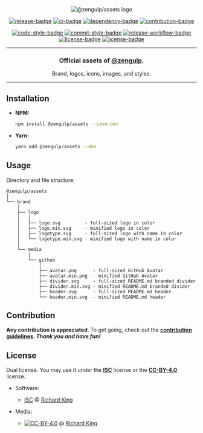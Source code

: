 <!-- Logo -->
<p align="center">
  <img src="https://cdn.jsdelivr.net/npm/@zengulp/assets@1.0.4/brand/media/github/assets.svg" alt="@zengulp/assets logo" />
</p>

<!-- Badges - 1st row -->
<p align="center">
  <!-- NPM badge -->
  <a href="https://www.npmjs.com/package/@zengulp/assets"><img src="https://img.shields.io/npm/v/@zengulp/assets?color=brightgreen&style=flat-square" alt="release-badge"></a>
  <!-- CI badge -->
  <a href="https://github.com/zengulp/assets/actions?query=workflow%3Aci"><img src="https://github.com/zengulp/assets/workflows/ci/badge.svg?style=flat-square" alt="ci-badge"></a>
  <!-- Dependency badge -->
  <a href="https://libraries.io/github/zengulp/assets"><img src="https://img.shields.io/badge/dependabot-enabled-brightgreen.svg?style=flat-square" alt="dependency-badge"></a>
  <!-- Contribution badge -->
  <a href="https://github.com/zengulp/assets/blob/master/.github/CONTRIBUTING.md"><img src="https://img.shields.io/badge/PRs-welcome-brightgreen.svg?style=flat-square" alt="contribution-badge"></a>
</p>

<!-- Badges - 2nd row -->
<p align="center">
  <!-- Code style badge -->
  <a href="https://standardjs.com"><img src="https://img.shields.io/badge/style-standardjs-f1d300.svg?style=flat-square" alt="code-style-badge"></a>
  <!-- Commit style badge -->
  <a href="https://commitizen.github.io/cz-cli"><img src="https://img.shields.io/badge/commit-commitizen-fe7d37.svg?style=flat-square" alt="commit-style-badge"></a>
  <!-- Release workflow badge -->
  <a href="https://semantic-release.gitbook.io/semantic-release"><img src="https://img.shields.io/badge/release-semantic--release-e10079.svg?style=flat-square" alt="release-workflow-badge"></a>
  <!-- License badge 1 -->
  <a href="https://github.com/zengulp/assets/blob/master/LICENSE.md"><img src="https://img.shields.io/badge/license-ISC-blue.svg?style=flat-square" alt="license-badge"></a>
  <!-- License badge 2 -->
  <a href="https://github.com/zengulp/assets/blob/master/LICENSE.md#creative-commons-attribution-40-international-public-license"><img src="https://img.shields.io/badge/license-CC--BY--4.0-blue.svg?style=flat-square" alt="license-badge"></a>  
</p>

---

<h3 align="center">
  Official assets of <b><a href="https://github.com/zengulp">@zengulp</a></b>.
</h3>

<p align="center">
  Brand, logos, icons, images, and styles.
</p>

---

## Installation

- **NPM:**

  ```bash
  npm install @zengulp/assets --save-dev
  ```

- **Yarn:**

  ```bash
  yarn add @zengulp/assets --dev
  ```

## Usage

Directory and file structure:

```
@zengulp/assets
│
└── brand
    │
    ├── logo
    │   │
    │   ├── logo.svg         - full-sized logo in color
    │   ├── logo.min.svg     - minified logo in color
    │   ├── logotype.svg     - full-sized logo with name in color
    │   └── logotype.min.svg - minified logo with name in color
    │
    └── media
        │
        └── github
            │
            ├── avatar.png      - full-sized GitHub Avatar
            ├── avatar.min.png  - minified GitHub Avatar
            ├── divider.svg     - full-sized README.md branded divider
            ├── divider.min.svg - minified README.md branded divider
            ├── header.svg      - full-sized README.md header
            └── header.min.svg  - minified README.md header
```

## Contribution

**Any contribution is appreciated**. To get going, check out the 
[**contribution guidelines**][url-contrib-doc]. ***Thank you and have fun!***

## License

Dual license. You may use it under the [**ISC**][url-license-isc] license *or* 
the	[**CC-BY-4.0**][url-license-cc4] license.

- Software:
  - [ISC][url-license-doc-isc] @ [Richard King](https://www.richrdkng.com)

- Media:
  - [![CC-BY-4.0][image-cc4]][url-license-doc-cc4] @ [Richard King](https://www.richrdkng.com)


  <!--- References ============================================================================ -->

  <!--- Images -->
  [image-cc4]: https://i.creativecommons.org/l/by/4.0/88x31.png

  <!--- URLs -->
  [url-license-doc-isc]: https://github.com/zengulp/assets/blob/master/LICENSE.md#isc-license
  [url-license-doc-cc4]: https://github.com/zengulp/assets/blob/master/LICENSE.md#creative-commons-attribution-40-international-public-license  
  [url-license-isc]:     https://choosealicense.com/licenses/isc/
  [url-license-cc4]:     https://creativecommons.org/licenses/by/4.0/
  [url-contrib-doc]:     https://github.com/zengulp/assets/blob/master/.github/CONTRIBUTING.md

